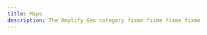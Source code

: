 ```yaml
---
title: Maps
description: The Amplify Geo category fixme fixme fixme fixme
---
```


<inline-fragment platform="js" src="~/lib/geo/fragments/js/maps.md"></inline-fragment>
